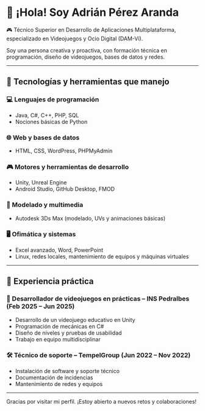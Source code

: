 # 👋 ¡Hola! Soy Adrián Pérez Aranda

🎮 Técnico Superior en Desarrollo de Aplicaciones Multiplataforma, especializado en Videojuegos y Ocio Digital (DAM-Vi).

Soy una persona creativa y proactiva, con formación técnica en programación, diseño de videojuegos, bases de datos y redes.

---

## 🧰 Tecnologías y herramientas que manejo

### 💻 Lenguajes de programación
- Java, C#, C++, PHP, SQL
- Nociones básicas de Python

### 🌐 Web y bases de datos
- HTML, CSS, WordPress, PHPMyAdmin

### 🎮 Motores y herramientas de desarrollo
- Unity, Unreal Engine
- Android Studio, GitHub Desktop, FMOD

### 🧱 Modelado y multimedia
- Autodesk 3Ds Max (modelado, UVs y animaciones básicas)

### 🖥️ Ofimática y sistemas
- Excel avanzado, Word, PowerPoint
- Linux, redes locales, mantenimiento de equipos y máquinas virtuales

---

## 🧩 Experiencia práctica

### 👾 Desarrollador de videojuegos en prácticas – INS Pedralbes (Feb 2025 – Jun 2025)
- Desarrollo de un videojuego educativo en Unity
- Programación de mecánicas en C#
- Diseño de niveles y pruebas de usabilidad
- Trabajo en equipo multidisciplinar

### 🛠️ Técnico de soporte – TempelGroup (Jun 2022 – Nov 2022)
- Instalación de software y soporte técnico
- Documentación de incidencias
- Mantenimiento de redes y equipos

---

Gracias por visitar mi perfil. ¡Estoy abierto a nuevos retos y colaboraciones!

